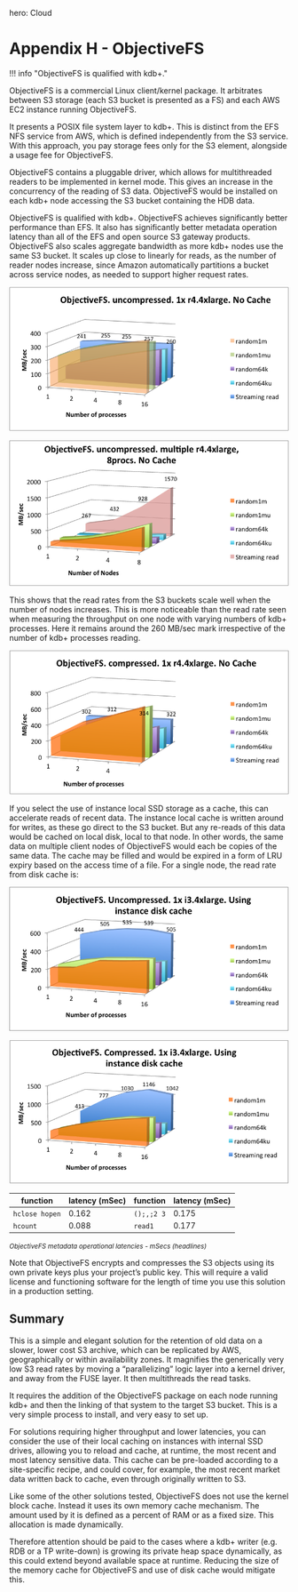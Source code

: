 hero: <i class="fa fa-cloud"></i> Cloud

# Appendix H - ObjectiveFS


!!! info "ObjectiveFS is qualified with kdb+."

ObjectiveFS is a commercial Linux client/kernel package. 
It arbitrates between S3 storage (each S3 bucket is presented as a FS) and each AWS EC2 instance running ObjectiveFS.

It presents a POSIX file system layer to kdb+. 
This is distinct from the EFS NFS service from AWS, which is defined independently from the S3 service. 
With this approach, you pay storage fees only for the S3 element, alongside a usage fee for ObjectiveFS.

ObjectiveFS contains a pluggable driver, which allows for multithreaded readers to be implemented in kernel mode. 
This gives an increase in the concurrency of the reading of S3 data. 
ObjectiveFS would be installed on each kdb+ node accessing the S3 bucket containing the HDB data.

ObjectiveFS is qualified with kdb+. 
ObjectiveFS achieves significantly better performance than EFS. 
It also has significantly better metadata operation latency than all of the EFS and open source S3 gateway products. 
ObjectiveFS also scales aggregate bandwidth as more kdb+ nodes use the same S3 bucket. 
It scales up close to linearly for reads, as the number of reader nodes increase, since Amazon automatically partitions a bucket across service nodes, as needed to support higher request rates.

![ObjectiveFS](img/media/image39.png)

![ObjectiveFS](img/media/image40.png)

This shows that the read rates from the S3 buckets scale well when the number of nodes increases. 
This is more noticeable than the read rate seen when measuring the throughput on one node with varying numbers of kdb+ processes. 
Here it remains around the 260&nbsp;MB/sec mark irrespective of the number of kdb+ processes reading.

![ObjectiveFS](img/media/image41.png)

If you select the use of instance local SSD storage as a cache, this can accelerate reads of recent data. 
The instance local cache is written around for writes, as these go direct to the S3 bucket. 
But any re-reads of this data would be cached on local disk, local to that node. 
In other words, the same data on multiple client nodes of ObjectiveFS would each be copies of the same data. 
The cache may be filled and would be expired in a form of LRU expiry based on the access time of a file. 
For a single node, the read rate from disk cache is:

![ObjectiveFS](img/media/image42.png)

![ObjectiveFS](img/media/image43.png)

function       | latency (mSec) | function   | latency (mSec) 
---------------|----------------|------------|---------------
`hclose hopen` | 0.162          | `();,;2 3` | 0.175
`hcount`       | 0.088          | `read1`    | 0.177

<small>_ObjectiveFS metadata operational latencies - mSecs (headlines)_</small>

Note that ObjectiveFS encrypts and compresses the S3 objects using its own private keys plus your project’s public key. 
This will require a valid license and functioning software for the length of time you use this solution in a production setting.


## Summary

This is a simple and elegant solution for the retention of old data on a slower, lower cost S3 archive, which can be replicated by AWS, geographically or within availability zones. 
It magnifies the generically very low S3 read rates by moving a “parallelizing” logic layer into a kernel driver, and away from the FUSE layer. 
It then multithreads the read tasks. 

It requires the addition of the ObjectiveFS package on each node running kdb+ and then the linking of that system to the target S3 bucket. 
This is a very simple process to install, and very easy to set up.

For solutions requiring higher throughput and lower latencies, you
can consider the use of their local caching on instances with internal
SSD drives, allowing you to reload and cache, at runtime, the most
recent and most latency sensitive data. 
This cache can be pre-loaded according to a site-specific recipe, and could cover, for example, the most recent market data written back to cache, even through originally written to S3.

Like some of the other solutions tested, ObjectiveFS does not use the kernel block cache.
Instead it uses its own memory cache mechanism.
The amount used by it is defined as a percent of RAM or as a fixed size. 
This allocation is made dynamically. 

Therefore attention should be paid to the cases where a kdb+ writer (e.g. RDB or a TP write-down) is growing its private heap space dynamically, as this could extend beyond available space at runtime. 
Reducing the size of the memory cache for ObjectiveFS and use of disk cache would mitigate this.


